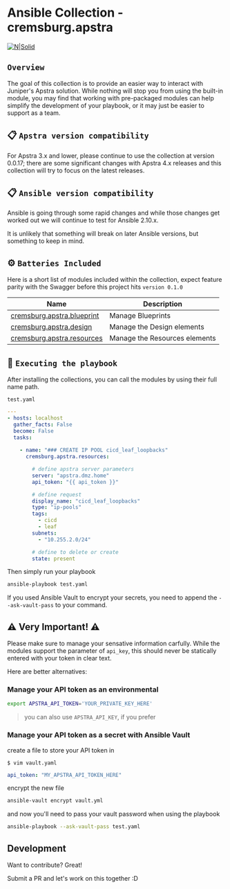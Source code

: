 # Ansible Collection - cremsburg.apstra

[![N|Solid](https://gitlab.com/_calvinr/networking/apstra-ansible-collection/-/raw/master/static/img/apstra.png)](https://juniper.net/)

## `Overview`

The goal of this collection is to provide an easier way to interact with Juniper's Apstra solution. While nothing will stop you from using the built-in module, you may find that working with pre-packaged modules can help simplify the development of your playbook, or it may just be easier to support as a team.

## 📋 `Apstra version compatibility`

For Apstra 3.x and lower, please continue to use the collection at version 0.0.17; there are some significant changes with Apstra 4.x releases and this collection will try to focus on the latest releases.

## 📋 `Ansible version compatibility`

Ansible is going through some rapid changes and while those changes get worked out we will continue to test for Ansible 2.10.x.

It is unlikely that something will break on later Ansible versions, but something to keep in mind.

## ⚙️ `Batteries Included`

Here is a short list of modules included within the collection, expect feature parity with the Swagger before this project hits `version 0.1.0`

Name | Description
---- | -----------
[cremsburg.apstra.blueprint](https://gitlab.com/_calvinr/networking/apstra-ansible-collection/-/blob/master/cremsburg/apstra/docs/cremsburg.apstra.blueprint.rst)|Manage Blueprints
[cremsburg.apstra.design](https://gitlab.com/_calvinr/networking/apstra-ansible-collection/-/blob/master/cremsburg/apstra/docs/cremsburg.apstra.design.rst)|Manage the Design elements
[cremsburg.apstra.resources](https://gitlab.com/_calvinr/networking/apstra-ansible-collection/-/blob/master/cremsburg/apstra/docs/cremsburg.apstra.resources.rst)|Manage the Resources elements

## 🚀 `Executing the playbook`

After installing the collections, you can call the modules by using their full name path.

`test.yaml`

```yaml
---
- hosts: localhost
  gather_facts: False
  become: False
  tasks:
    
    - name: "### CREATE IP POOL cicd_leaf_loopbacks"
      cremsburg.apstra.resources:

        # define apstra server parameters
        server: "apstra.dmz.home"
        api_token: "{{ api_token }}"

        # define request
        display_name: "cicd_leaf_loopbacks"
        type: "ip-pools"
        tags:
          - cicd
          - leaf
        subnets:
          - "10.255.2.0/24"

        # define to delete or create
        state: present
```

Then simply run your playbook

```sh
ansible-playbook test.yaml
```

If you used Ansible Vault to encrypt your secrets, you need to append the `--ask-vault-pass` to your command.

## ⚠️ Very Important! ⚠️

Please make sure to manage your sensative information carfully. While the modules support the parameter of `api_key`, this should never be statically entered with your token in clear text.

Here are better alternatives:

### Manage your API token as an environmental

```sh
export APSTRA_API_TOKEN='YOUR_PRIVATE_KEY_HERE'
```

> you can also use `APSTRA_API_KEY`, if you prefer

### Manage your API token as a secret with Ansible Vault

create a file to store your API token in

`$ vim vault.yaml`

```yaml
api_token: "MY_APSTRA_API_TOKEN_HERE"
```

encrypt the new file

```sh
ansible-vault encrypt vault.yml
```

and now you'll need to pass your vault password when using the playbook

```sh
ansible-playbook --ask-vault-pass test.yaml
```

## Development

Want to contribute? Great!

Submit a PR and let's work on this together :D
